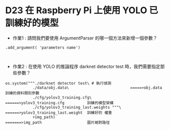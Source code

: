 # D23 在 Raspberry Pi 上使用 YOLO 已訓練好的模型
* 作業1 : 請問我們要使用 ArgumentParser 的哪一個方法來新增一個參數？
```
.add_argument( 'parameters name')



```
* 作業2 : 在使用 YOLO 的推論程序 darknet detector test 時，我們需要指定那些參數？
```
os.system("""./darknet detector test\ # 執行偵測
            ./data/obj.data\                           =====>obj.data                      訓練的資料類別參數
            ./cfg/yolov3_training.cfg\                 ======>yolov3_training.cfg          訓練的模型架構 
            ./cfg/yolov3_training_last.weights """\    ======>yolov3_training_last.weight  訓練好的 權重  
            +img_path)                                 =======>img_path                    圖片絕對路徑



```
